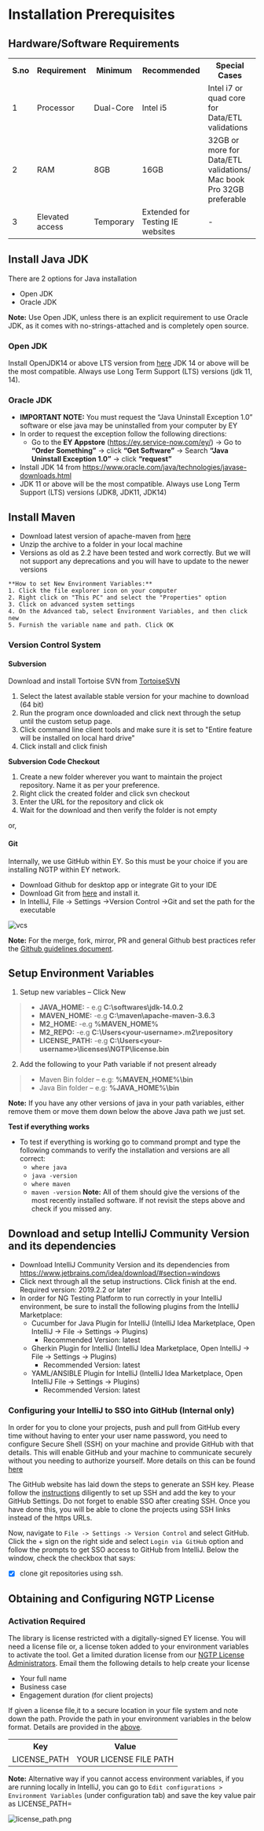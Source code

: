 # Installation Prerequisites
## Hardware/Software Requirements

<table>
<tr>
    <th>S.no</th>
    <th>Requirement</th>
    <th>Minimum</th>
    <th>Recommended</th>
    <th>Special Cases</th>
</tr>
<tr>
    <td>1</td>
    <td>Processor</td>
    <td>Dual-Core</td>
    <td>Intel i5</td>
    <td>Intel i7 or quad core for Data/ETL validations</td>
</tr>
<tr>
    <td>2</td>
    <td>RAM</td>
    <td>8GB</td>
    <td>16GB</td>
    <td>32GB or more for Data/ETL validations/ Mac book Pro 32GB preferable</td>
</tr>
<tr>
    <td>3</td>
    <td>Elevated access</td>
    <td>Temporary</td>
    <td>Extended for Testing IE websites</td>
    <td>-</td>
</tr>
</table>

## Install Java JDK
There are 2 options for Java installation
* Open JDK
* Oracle JDK

**Note:** Use Open JDK, unless there is an explicit requirement to use Oracle JDK, as it comes with no-strings-attached and is completely open source. 

### Open JDK
Install OpenJDK14 or above LTS version from [here](https://jdk.java.net/)
JDK 14 or above will be the most compatible. Always use Long Term Support (LTS) versions (jdk 11, 14).

### Oracle JDK
*  **IMPORTANT NOTE:** You must request the “Java Uninstall Exception 1.0” software or else
java may be uninstalled from your computer by EY
* In order to request the exception follow the following directions: 
  * Go to the **EY Appstore** (https://ey.service-now.com/ey/) → Go to **“Order Something”** → click **“Get Software”** → Search **“Java Uninstall Exception 1.0”** → click **“request”**
* Install JDK 14 from https://www.oracle.com/java/technologies/javase-downloads.html
* JDK 11 or above will be the most compatible. Always use Long Term Support (LTS) versions (JDK8, JDK11, JDK14)

## Install Maven
* Download latest version of apache-maven from [here](https://maven.apache.org/download.cgi)
* Unzip the archive to a folder in your local machine
* Versions as old as 2.2 have been tested and work correctly. But we will not support any deprecations and you will have to update to the newer versions

```
**How to set New Environment Variables:**
1. Click the file explorer icon on your computer
2. Right click on "This PC" and select the "Properties" option
3. Click on advanced system settings
4. On the Advanced tab, select Environment Variables, and then click new
5. Furnish the variable name and path. Click OK
```

### Version Control System

#### Subversion

Download and install Tortoise SVN from [TortoiseSVN](https://tortoisesvn.net/downloads.html)

1. Select the latest available stable version for your machine to download (64 bit)
2. Run the program once downloaded and click next through the setup until the custom setup page.
3. Click command line client tools and make sure it is set to "Entire feature will be installed on local hard drive"
4. Click install and click finish

**Subversion Code Checkout**

1. Create a new folder wherever you want to maintain the project repository. Name it as per your preference.
2. Right click the created folder and click svn checkout
3. Enter the URL for the repository and click ok
4. Wait for the download and then verify the folder is not empty

or,

#### Git
Internally, we use GitHub within EY. So this must be your choice if you are installing NGTP within EY network.
- Download Github for desktop app or integrate Git to your IDE
- Download Git from [here](https://git-scm.com/downloads) and install it.
- In IntelliJ, File -> Settings ->Version Control ->Git and set the path for the executable

![vcs](images/doc/vcs.jpg)

**Note:** For the merge, fork, mirror, PR and general Github best practices refer the [Github guidelines document](GitHub-Guidelines).

## Setup Environment Variables

1. Setup new variables – Click New
>   * **JAVA_HOME:** <path to your JDK folder containing bin> - e.g **C:\softwares\jdk-14.0.2**
>   * **MAVEN_HOME:** <Path to your Maven folder>-e.g **C:\maven\apache-maven-3.6.3**
>   * **M2_HOME:** <Path to your Maven folder>-e.g **%MAVEN_HOME%**
>   * **M2_REPO:** <Path to your Maven repository>-e.g **C:\Users\<your-username>\.m2\repository**
>   * **LICENSE_PATH:** <Path to your NGTP license.bin file. You need to paste the file in this location and point this environment variable to it>-e.g **C:\Users\<your-username>\licenses\NGTP\license.bin**

2. Add the following to your Path variable if not present already
>   * Maven Bin folder – e.g: **%MAVEN_HOME%\bin**
>   * Java Bin folder – e.g: **%JAVA_HOME%\bin**

**Note:** If you have any other versions of java in your path variables, either remove them or move them down below the above Java path we just set.

**Test if everything works**
* To test if everything is working go to command prompt and type the following
commands to verify the installation and versions are all correct:
  * `where java`
  * `java -version`
  * `where maven`
  * `maven -version`
**Note:** All of them should give the versions of the most recently installed software. If not revisit the steps above and check if you missed any.

## Download and setup IntelliJ Community Version and its dependencies
* Download IntelliJ Community Version and its dependencies from https://www.jetbrains.com/idea/download/#section=windows
* Click next through all the setup instructions. Click finish at the end. Required version:
2019.2.2 or later
* In order for NG Testing Platform to run correctly in your IntelliJ environment, be sure to
install the following plugins from the IntelliJ Marketplace:
  * Cucumber for Java Plugin for IntelliJ (IntelliJ Idea Marketplace, Open IntelliJ → File → Settings → Plugins)
    * Recommended Version: latest
  * Gherkin Plugin for IntelliJ (IntelliJ Idea Marketplace, Open IntelliJ → File → Settings → Plugins)
    * Recommended Version: latest
  * YAML/ANSIBLE Plugin for IntelliJ (IntelliJ Idea Marketplace, Open IntelliJ  File → Settings → Plugins)
    * Recommended Version: latest

### Configuring your IntelliJ to SSO into GitHub (Internal only)
In order for you to clone your projects, push and pull from GitHub every time without having to enter your user name password, you need to configure Secure Shell (SSH) on your machine and provide GitHub with that details. This will enable GitHub and your machine to communicate securely without you needing to authorize yourself. More details on this can be found [here](https://www.ssh.com/ssh/)

The GitHub website has laid down the steps to generate an SSH key. Please follow the [instructions](https://docs.github.com/en/github/authenticating-to-github/generating-a-new-ssh-key-and-adding-it-to-the-ssh-agent) diligently to set up SSH and add the key to your GitHub Settings. Do not forget to enable SSO after creating SSH. Once you have done this, you will be able to clone the projects using SSH links instead of the https URLs.

Now, navigate to `File -> Settings -> Version Control` and select GitHub. Click the + sign on the right side and select `Login via GitHub` option and follow the prompts to get SSO access to GitHub from IntelliJ. Below the window, check the checkbox that says:

- [x] clone git repositories using ssh.


## Obtaining and Configuring NGTP License
### Activation Required
The library is license restricted with a digitally-signed EY license. You will need a license file or, a license token added to your environment variables to activate the tool. Get a limited duration license from our <a href="mailto:8940fd65.EYGS.onmicrosoft.com@amer.teams.ms?subject=NGTP%20License%20Request&body=Please%20provide%20a%20limited%20NGTP%20license.%20Below%20are%20the%20details:%0D%0A1.Name:%0D%0A2.Business%20case:%0D%0A3.Engagement%20Duration:">NGTP License Administrators</a>. Email them the following details to help create your license
* Your full name
* Business case
* Engagement duration (for client projects)

If given a license file,it to a secure location in your file system and note down the path. Provide the path in your environment variables in the below format. Details are provided in the [above](#setup-environment-variables).

<table>
<tr>
    <th>Key</th>
    <th>Value</th>
</tr>
<tr>
    <td>LICENSE_PATH</td>
    <td>YOUR LICENSE FILE PATH</td>
</tr>
</table>

**Note:** Alternative way if you cannot access environment variables, if you are running locally in IntelliJ, you can go to `Edit configurations > Environment Variables` (under configuration tab) and save the key value pair as LICENSE_PATH=<token value>

![license_path.png](images/doc/license_path.png)


